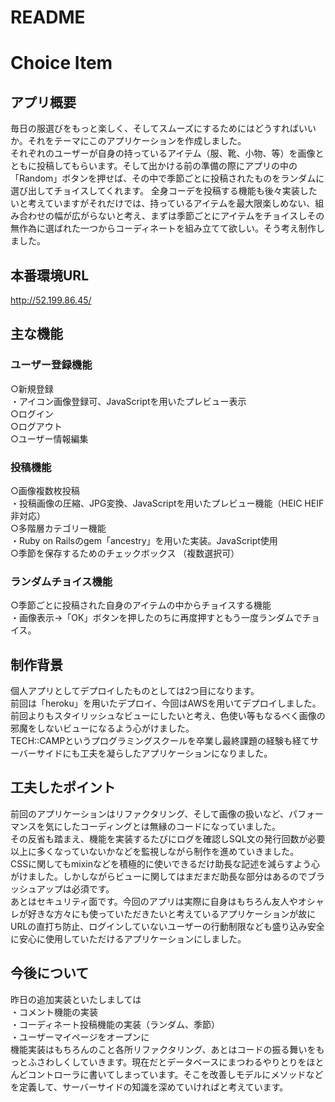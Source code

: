 
# README

# Choice Item


## アプリ概要
毎日の服選びをもっと楽しく、そしてスムーズにするためにはどうすればいいか。それをテーマにこのアプリケーションを作成しました。  
それぞれのユーザーが自身の持っているアイテム（服、靴、小物、等）を画像とともに投稿してもらいます。そして出かける前の準備の際にアプリの中の「Random」ボタンを押せば、その中で季節ごとに投稿されたものをランダムに選び出してチョイスしてくれます。
全身コーデを投稿する機能も後々実装したいと考えていますがそれだけでは、持っているアイテムを最大限楽しめない、組み合わせの幅が広がらないと考え、まずは季節ごとにアイテムをチョイスしその無作為に選ばれた一つからコーディネートを組み立てて欲しい。そう考え制作しました。


## 本番環境URL
http://52.199.86.45/


## 主な機能

### ユーザー登録機能
○新規登録  
・アイコン画像登録可、JavaScriptを用いたプレビュー表示  
○ログイン  
○ログアウト  
○ユーザー情報編集

### 投稿機能
○画像複数枚投稿  
・投稿画像の圧縮、JPG変換、JavaScriptを用いたプレビュー機能（HEIC HEIF非対応）  
○多階層カテゴリー機能  
・Ruby on Railsのgem「ancestry」を用いた実装。JavaScript使用  
○季節を保存するためのチェックボックス （複数選択可）  

### ランダムチョイス機能  
○季節ごとに投稿された自身のアイテムの中からチョイスする機能  
・画像表示→「OK」ボタンを押したのちに再度押すともう一度ランダムでチョイス。


## 制作背景
個人アプリとしてデプロイしたものとしては2つ目になります。  
前回は「heroku」を用いたデプロイ、今回はAWSを用いてデプロイしました。  
前回よりもスタイリッシュなビューにしたいと考え、色使い等もなるべく画像の邪魔をしないビューになるよう心がけました。  
TECH::CAMPというプログラミングスクールを卒業し最終課題の経験も経てサーバーサイドにも工夫を凝らしたアプリケーションになりました。


## 工夫したポイント
前回のアプリケーションはリファクタリング、そして画像の扱いなど、パフォーマンスを気にしたコーディングとは無縁のコードになっていました。  
その反省も踏まえ、機能を実装するたびにログを確認しSQL文の発行回数が必要以上に多くなっていないかなどを監視しながら制作を進めていきました。  
CSSに関してもmixinなどを積極的に使いできるだけ助長な記述を減らすよう心がけました。しかしながらビューに関してはまだまだ助長な部分はあるのでブラッシュアップは必須です。  
あとはセキュリティ面です。今回のアプリは実際に自身はもちろん友人やオシャレが好きな方々にも使っていただきたいと考えているアプリケーションが故にURLの直打ち防止、ログインしていないユーザーの行動制限なども盛り込み安全に安心に使用していただけるアプリケーションにしました。

## 今後について
昨日の追加実装といたしましては  
・コメント機能の実装  
・コーディネート投稿機能の実装（ランダム、季節）  
・ユーザーマイページをオープンに  
機能実装はもちろんのこと各所リファクタリング、あとはコードの振る舞いをもっとふさわしくしていきます。現在だとデータベースにまつわるやりとりをほとんどコントローラに書いてしまっています。そこを改善しモデルにメソッドなどを定義して、サーバーサイドの知識を深めていければと考えています。


